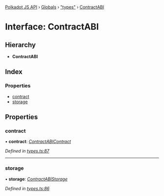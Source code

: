 [Polkadot JS API](../README.md) › [Globals](../globals.md) › ["types"](../modules/_types_.md) › [ContractABI](_types_.contractabi.md)

# Interface: ContractABI

## Hierarchy

* **ContractABI**

## Index

### Properties

* [contract](_types_.contractabi.md#contract)
* [storage](_types_.contractabi.md#storage)

## Properties

###  contract

• **contract**: *[ContractABIContract](_types_.contractabicontract.md)*

*Defined in [types.ts:87](https://github.com/polkadot-js/api/blob/21ac0ac2fb/packages/api-contract/src/types.ts#L87)*

___

###  storage

• **storage**: *[ContractABIStorage](../modules/_types_.md#contractabistorage)*

*Defined in [types.ts:86](https://github.com/polkadot-js/api/blob/21ac0ac2fb/packages/api-contract/src/types.ts#L86)*
